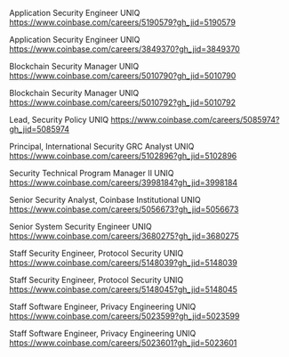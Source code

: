 Application Security Engineer UNIQ https://www.coinbase.com/careers/5190579?gh_jid=5190579

Application Security Engineer UNIQ https://www.coinbase.com/careers/3849370?gh_jid=3849370

Blockchain Security Manager UNIQ https://www.coinbase.com/careers/5010790?gh_jid=5010790

Blockchain Security Manager UNIQ https://www.coinbase.com/careers/5010792?gh_jid=5010792

Lead, Security Policy UNIQ https://www.coinbase.com/careers/5085974?gh_jid=5085974

Principal, International Security GRC Analyst UNIQ https://www.coinbase.com/careers/5102896?gh_jid=5102896

Security Technical Program Manager II UNIQ https://www.coinbase.com/careers/3998184?gh_jid=3998184

Senior Security Analyst, Coinbase Institutional UNIQ https://www.coinbase.com/careers/5056673?gh_jid=5056673

Senior System Security Engineer UNIQ https://www.coinbase.com/careers/3680275?gh_jid=3680275

Staff Security Engineer, Protocol Security UNIQ https://www.coinbase.com/careers/5148039?gh_jid=5148039

Staff Security Engineer, Protocol Security UNIQ https://www.coinbase.com/careers/5148045?gh_jid=5148045

Staff Software Engineer, Privacy Engineering UNIQ https://www.coinbase.com/careers/5023599?gh_jid=5023599

Staff Software Engineer, Privacy Engineering UNIQ https://www.coinbase.com/careers/5023601?gh_jid=5023601

